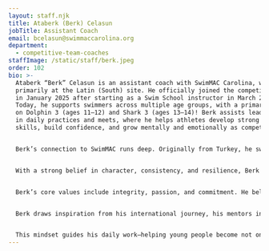 ```yaml
---
layout: staff.njk
title: Ataberk (Berk) Celasun
jobTitle: Assistant Coach
email: bcelasun@swimmaccarolina.org
department:
  - competitive-team-coaches
staffImage: /static/staff/berk.jpeg
order: 102
bio: >-
  Ataberk “Berk” Celasun is an assistant coach with SwimMAC Carolina, working
  primarily at the Latin (South) site. He officially joined the competitive team
  in January 2025 after starting as a Swim School instructor in March 2024.
  Today, he supports swimmers across multiple age groups, with a primary focus
  on Dolphin 3 (ages 11–12) and Shark 3 (ages 13–14)! Berk assists lead coaches
  in daily practices and meets, where he helps athletes develop strong technical
  skills, build confidence, and grow mentally and emotionally as competitors.


  Berk’s connection to SwimMAC runs deep. Originally from Turkey, he swam for SwimMAC in 2015–2016 after his family relocated to Charlotte to pursue better opportunities in education and sport. He competed internationally during his youth and brings that high-performance perspective to his coaching. In addition to his experience as a competitive athlete, Berk coached swim clinics in Istanbul and continues to stay involved in SwimMAC’s Swim School and Junior Swim League programs, helping beginners gain foundational skills and comfort in the water.


  With a strong belief in character, consistency, and resilience, Berk is committed to creating a supportive and motivating training environment. His coaching philosophy centers on developing the whole athlete—not just their strokes and speed, but their mindset, work ethic, and values. He emphasizes clear communication, positive reinforcement, and personalized feedback to help swimmers of all backgrounds feel valued and encouraged.


  Berk’s core values include integrity, passion, and commitment. He believes in meeting athletes where they are, adapting his approach to help each swimmer thrive. His goal at SwimMAC is to keep learning and growing as a coach while helping swimmers reach their fullest potential, both in the pool and in life. Long-term, he hopes to lead his own training group and contribute at the senior level.


  Berk draws inspiration from his international journey, his mentors in both Turkey and the U.S., and the athletes he works with every day. One of his favorite quotes is from Mustafa Kemal Atatürk, founder of modern Turkey: “I like athletes who are intelligent, agile, and also morally upright.”


  This mindset guides his daily work—helping young people become not only stronger swimmers but also confident, thoughtful individuals. Coaching, for Berk, is more than a job; it’s a calling, and SwimMAC is the community where he’s proud to grow, lead, and give back.
---
```

